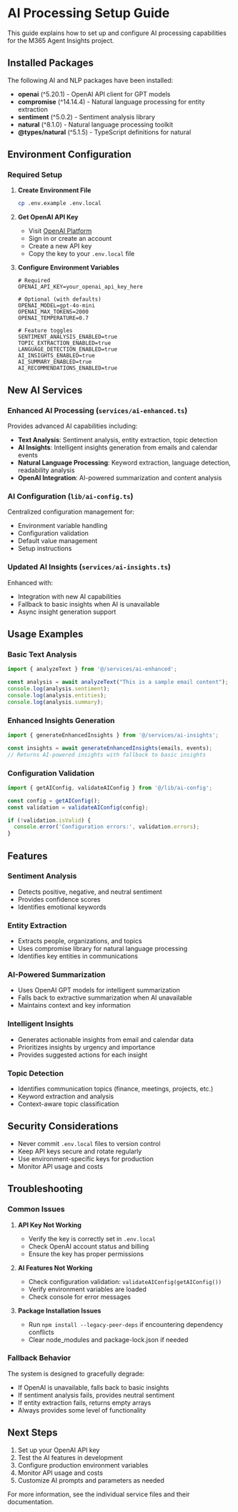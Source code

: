 # AI Processing Setup Guide

This guide explains how to set up and configure AI processing capabilities for the M365 Agent Insights project.

## Installed Packages

The following AI and NLP packages have been installed:

- **openai** (^5.20.1) - OpenAI API client for GPT models
- **compromise** (^14.14.4) - Natural language processing for entity extraction
- **sentiment** (^5.0.2) - Sentiment analysis library
- **natural** (^8.1.0) - Natural language processing toolkit
- **@types/natural** (^5.1.5) - TypeScript definitions for natural

## Environment Configuration

### Required Setup

1. **Create Environment File**
   ```bash
   cp .env.example .env.local
   ```

2. **Get OpenAI API Key**
   - Visit [OpenAI Platform](https://platform.openai.com/api-keys)
   - Sign in or create an account
   - Create a new API key
   - Copy the key to your `.env.local` file

3. **Configure Environment Variables**
   ```env
   # Required
   OPENAI_API_KEY=your_openai_api_key_here
   
   # Optional (with defaults)
   OPENAI_MODEL=gpt-4o-mini
   OPENAI_MAX_TOKENS=2000
   OPENAI_TEMPERATURE=0.7
   
   # Feature toggles
   SENTIMENT_ANALYSIS_ENABLED=true
   TOPIC_EXTRACTION_ENABLED=true
   LANGUAGE_DETECTION_ENABLED=true
   AI_INSIGHTS_ENABLED=true
   AI_SUMMARY_ENABLED=true
   AI_RECOMMENDATIONS_ENABLED=true
   ```

## New AI Services

### Enhanced AI Processing (`services/ai-enhanced.ts`)

Provides advanced AI capabilities including:

- **Text Analysis**: Sentiment analysis, entity extraction, topic detection
- **AI Insights**: Intelligent insights generation from emails and calendar events
- **Natural Language Processing**: Keyword extraction, language detection, readability analysis
- **OpenAI Integration**: AI-powered summarization and content analysis

### AI Configuration (`lib/ai-config.ts`)

Centralized configuration management for:

- Environment variable handling
- Configuration validation
- Default value management
- Setup instructions

### Updated AI Insights (`services/ai-insights.ts`)

Enhanced with:

- Integration with new AI capabilities
- Fallback to basic insights when AI is unavailable
- Async insight generation support

## Usage Examples

### Basic Text Analysis
```typescript
import { analyzeText } from '@/services/ai-enhanced';

const analysis = await analyzeText("This is a sample email content");
console.log(analysis.sentiment);
console.log(analysis.entities);
console.log(analysis.summary);
```

### Enhanced Insights Generation
```typescript
import { generateEnhancedInsights } from '@/services/ai-insights';

const insights = await generateEnhancedInsights(emails, events);
// Returns AI-powered insights with fallback to basic insights
```

### Configuration Validation
```typescript
import { getAIConfig, validateAIConfig } from '@/lib/ai-config';

const config = getAIConfig();
const validation = validateAIConfig(config);

if (!validation.isValid) {
  console.error('Configuration errors:', validation.errors);
}
```

## Features

### Sentiment Analysis
- Detects positive, negative, and neutral sentiment
- Provides confidence scores
- Identifies emotional keywords

### Entity Extraction
- Extracts people, organizations, and topics
- Uses compromise library for natural language processing
- Identifies key entities in communications

### AI-Powered Summarization
- Uses OpenAI GPT models for intelligent summarization
- Falls back to extractive summarization when AI unavailable
- Maintains context and key information

### Intelligent Insights
- Generates actionable insights from email and calendar data
- Prioritizes insights by urgency and importance
- Provides suggested actions for each insight

### Topic Detection
- Identifies communication topics (finance, meetings, projects, etc.)
- Keyword extraction and analysis
- Context-aware topic classification

## Security Considerations

- Never commit `.env.local` files to version control
- Keep API keys secure and rotate regularly
- Use environment-specific keys for production
- Monitor API usage and costs

## Troubleshooting

### Common Issues

1. **API Key Not Working**
   - Verify the key is correctly set in `.env.local`
   - Check OpenAI account status and billing
   - Ensure the key has proper permissions

2. **AI Features Not Working**
   - Check configuration validation: `validateAIConfig(getAIConfig())`
   - Verify environment variables are loaded
   - Check console for error messages

3. **Package Installation Issues**
   - Run `npm install --legacy-peer-deps` if encountering dependency conflicts
   - Clear node_modules and package-lock.json if needed

### Fallback Behavior

The system is designed to gracefully degrade:
- If OpenAI is unavailable, falls back to basic insights
- If sentiment analysis fails, provides neutral sentiment
- If entity extraction fails, returns empty arrays
- Always provides some level of functionality

## Next Steps

1. Set up your OpenAI API key
2. Test the AI features in development
3. Configure production environment variables
4. Monitor API usage and costs
5. Customize AI prompts and parameters as needed

For more information, see the individual service files and their documentation.
